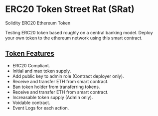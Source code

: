 # ERC20 Token Street Rat (SRat)
Solidity ERC20 Ethereum Token

Testing ERC20 token based roughly on a central banking model. Deploy your own token to the ethereum network using this smart contract.


<H2> <u>Token Features </u> </H2>
<ul>
    <li>
   ERC20 Compliant.
  </li>
  <li>
   Initial and max token supply.
  </li>
  <li>
   Add public key to admin role (Contract deployer only).
  </li>
  <li>
   Receive and transfer ETH from smart contract.
  </li>
    <li>
   Ban token holder from transferring tokens.
  </li>
   <li>
   Receive and transfer ETH from smart contract.
  </li>
     <li>
   Increasable token supply (Admin only).
  </li>
       <li>
   Voidable contract.
  </li>
         <li>
   Event Logs for each action.
  </li>
</ul>




